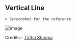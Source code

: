 ## Vertical Line

    > Screenshot for the reference

![image](https://github.com/user-attachments/assets/5c145636-264f-4ba1-a193-73573318cfb0)


Credits:- [Tirtha Sharma](https://github.com/genze121 "Tirtha Sharma")
